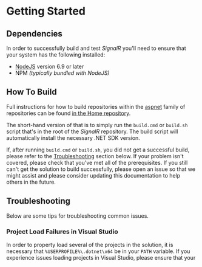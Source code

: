 ﻿# Getting Started

## Dependencies
In order to successfully build and test *SignalR* you'll need to ensure that your system has the following installed:
* [NodeJS](https://nodejs.org/) version 6.9 or later
* NPM *(typically bundled with NodeJS)*

## How To Build
Full instructions for how to build repositories within the [aspnet](https://github.com/aspnet) family of repositories can be found [in  the Home repository](https://github.com/aspnet/Home/wiki/Building-from-source).

The short-hand version of that is to simply run the  `build.cmd` or `build.sh` script that's in the root of the *SignalR* repository. The build script will automatically install the necessary .NET SDK version.

If, after running `build.cmd` or `build.sh`, you did not get a successful build, please refer to the [Troubleshooting](#troubleshooting) section below. If your problem isn't covered, please check that you've met all of the prerequisites. If you still can't get the solution to build successfully, please open an issue so that we might assist and please consider updating this documentation to help others in the future.

## Troubleshooting
Below are some tips for troubleshooting common issues.

### Project Load Failures in Visual Studio 
In order to property load several of the projects in the solution, it is necessary that `%USERPROFILE%\.dotnet\x64` be in your `PATH` variable. If you experience issues loading projects in Visual Studio, please ensure that your `PATH` is configured correctly.

### NPM Errors
Running `build.cmd` or `build.sh` immediately after installing NodeJS can cause an NPM error: `EPERM: operation not permitted, rename`. Executing the NPM command `npm cache clean` will fix this issue.
